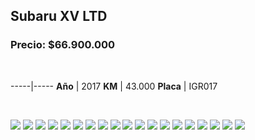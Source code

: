 ## Subaru XV LTD

### Precio: $66.900.000

<p>&nbsp;</p>

-----|-----
**Año** | 2017
**KM** | 43.000
**Placa** | IGR017


<p>&nbsp;</p>

<img src="images/Subaru XV LTD Blanca IGR017.jpeg?raw=true"/>
<img src="images/Subaru XV LTD Blanca IGR017 - 10.jpeg?raw=true"/>
<img src="images/Subaru XV LTD Blanca IGR017 - 11.jpeg?raw=true"/>
<img src="images/Subaru XV LTD Blanca IGR017 - 12.jpeg?raw=true"/>
<img src="images/Subaru XV LTD Blanca IGR017 - 13.jpeg?raw=true"/>
<img src="images/Subaru XV LTD Blanca IGR017 - 14.jpeg?raw=true"/>
<img src="images/Subaru XV LTD Blanca IGR017 - 15.jpeg?raw=true"/>
<img src="images/Subaru XV LTD Blanca IGR017 - 16.jpeg?raw=true"/>
<img src="images/Subaru XV LTD Blanca IGR017 - 17.jpeg?raw=true"/>
<img src="images/Subaru XV LTD Blanca IGR017 - 18.jpeg?raw=true"/>
<img src="images/Subaru XV LTD Blanca IGR017 - 2.jpeg?raw=true"/>
<img src="images/Subaru XV LTD Blanca IGR017 - 3.jpeg?raw=true"/>
<img src="images/Subaru XV LTD Blanca IGR017 - 4.jpeg?raw=true"/>
<img src="images/Subaru XV LTD Blanca IGR017 - 5.jpeg?raw=true"/>
<img src="images/Subaru XV LTD Blanca IGR017 - 6.jpeg?raw=true"/>
<img src="images/Subaru XV LTD Blanca IGR017 - 7.jpeg?raw=true"/>
<img src="images/Subaru XV LTD Blanca IGR017 - 8.jpeg?raw=true"/>
<img src="images/Subaru XV LTD Blanca IGR017 - 9.jpeg?raw=true"/>
<img src="images/Subaru XV LTD Blanca IGR017- 19.jpeg?raw=true"/>



